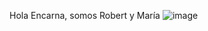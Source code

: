 Hola Encarna, somos Robert y María
![image](https://github.com/Rumanowsky/ENDES/assets/123821084/108956dc-ebad-4f11-a1a3-b72b901ea954)

